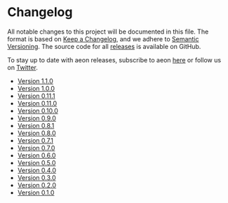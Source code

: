 # Changelog

All notable changes to this project will be documented in this file. The format is
based on [Keep a Changelog](https://keepachangelog.com/en/1.0.0/), and we adhere
to [Semantic Versioning](https://semver.org/spec/v2.0.0.html). The source code for
all [releases](https://github.com/aeon-toolkit/aeon/releases) is available on GitHub.

To stay up to date with aeon releases, subscribe to aeon
[here](https://libraries.io/pypi/aeon) or follow us on
[Twitter](https://twitter.com/aeon_toolbox).

- [Version 1.1.0](changelogs/v1.1.md)
- [Version 1.0.0](changelogs/v1.0.md)
- [Version 0.11.1](changelogs/v0/v0.11.md)
- [Version 0.11.0](changelogs/v0/v0.11.md)
- [Version 0.10.0](changelogs/v0/v0.10.md)
- [Version 0.9.0](changelogs/v0/v0.9.md)
- [Version 0.8.1](changelogs/v0/v0.8.md)
- [Version 0.8.0](changelogs/v0/v0.8.md)
- [Version 0.7.1](changelogs/v0/v0.7.md)
- [Version 0.7.0](changelogs/v0/v0.7.md)
- [Version 0.6.0](changelogs/v0/v0.6.md)
- [Version 0.5.0](changelogs/v0/v0.5.md)
- [Version 0.4.0](changelogs/v0/v0.4.md)
- [Version 0.3.0](changelogs/v0/v0.3.md)
- [Version 0.2.0](changelogs/v0/v0.2.md)
- [Version 0.1.0](changelogs/v0/v0.1.md)

